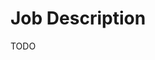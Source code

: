 # Job Description

TODO

<!--
https://centi-hq.notion.site/Senior-Full-Stack-engineer-88cbf641b0d94fa286deb943656a878e
-->

<!--
Proposed Stack: https://gist.github.com/brunowego/94b3e673f6d6f070e942798acc73009d
DevSecOps: https://gist.github.com/brunowego/0a83333a2d41a03750eb5e6c0f5327f3
DevOps: https://gist.github.com/brunowego/fbf69e2c188adce49ae40d4d5a5d9477
Solution Architect: https://gist.github.com/brunowego/9dca8b1b05e2705a9260593d1c234347
MLOps: https://gist.github.com/brunowego/ed7f9b8d43853a2c75a9f70eb1473443
TypeScript: https://gist.github.com/brunowego/1c644f895a497e48af170da784f49dee
Golang: https://gist.github.com/brunowego/1fced995c9f0255227f62d55a60ea750
Mobile: https://gist.github.com/brunowego/7ac37abd6fe34bdf0111858627258a58
UI/UX: https://gist.github.com/brunowego/4ebd9f405a0a62554921a0b148ab9587
-->
